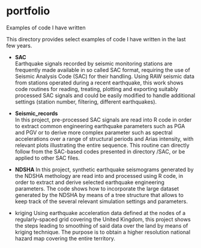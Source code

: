 # portfolio
Examples of code I have written


This directory provides select examples of code I have written in the last few years.

+ **SAC**  
Earthquake signals recorded by seismic monitoring stations are frequently made available in so called SAC format, requiring the use of Seismic Analysis Code (SAC) for their handling. Using RAW seismic data from stations operated during a recent earthquake, this work shows code routines for reading, treating, plotting and exporting suitably processed SAC signals and could be easily modified to handle additional settings (station number, filtering, different earthquakes).
  

+ **Seismic_records**   
    In this project, pre-processed SAC signals are read into R code in order to extract common engineering earthquake parameters such as PGA and PGV or to derive more complex parameter such as spectral accelerations over a range of structural periods and Arias intensity, with relevant plots illustrating the entire sequence.
    This routine can directly follow from the SAC-based codes presented in directory /SAC, or be applied to other SAC files.


+ **NDSHA**
  In this project, synthetic earthquake seismograms generated by the NDSHA methology are read into and processed using R code, in order to extract and derive selected earthquake engineering parameters. The code shows how to incorporate the large dataset generated by the NDSHA by means of a tree structure that allows to keep track of the several relevant simulation settings and parameters.


+ kriging
    Using earthquake acceleration data defined at the nodes of a regularly-spaced grid covering the United Kingdom, this project shows the steps leading to smoothing of said data over the land by means of kriging technique. The purpose is to obtain a higher resolution national hazard map covering the entire territory.
    

  
